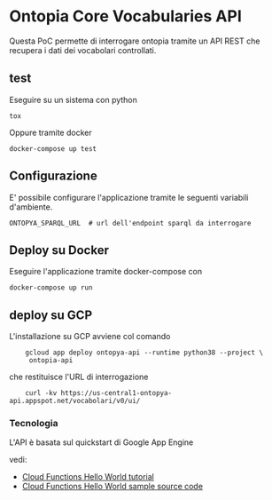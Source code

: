 # Ontopia Core Vocabularies API

Questa PoC permette di interrogare ontopia
tramite un API REST che recupera i dati dei vocabolari controllati.

## test

Eseguire su un sistema con python

    tox
  
Oppure tramite docker

    docker-compose up test


## Configurazione

E' possibile configurare l'applicazione tramite le seguenti variabili
d'ambiente.

    ONTOPYA_SPARQL_URL  # url dell'endpoint sparql da interrogare
    
    
## Deploy su Docker

Eseguire l'applicazione tramite docker-compose con

    docker-compose up run

## deploy su GCP

L'installazione su GCP avviene col comando

        gcloud app deploy ontopya-api --runtime python38 --project \
         ontopia-api 

che restituisce l'URL di interrogazione

        curl -kv https://us-central1-ontopya-api.appspot.net/vocabolari/v0/ui/


### Tecnologia

L'API è basata sul quickstart di Google App Engine

vedi:

* [Cloud Functions Hello World tutorial][tutorial]
* [Cloud Functions Hello World sample source code][code]

[tutorial]: https://cloud.google.com/functions/docs/quickstart
[code]: main.py

